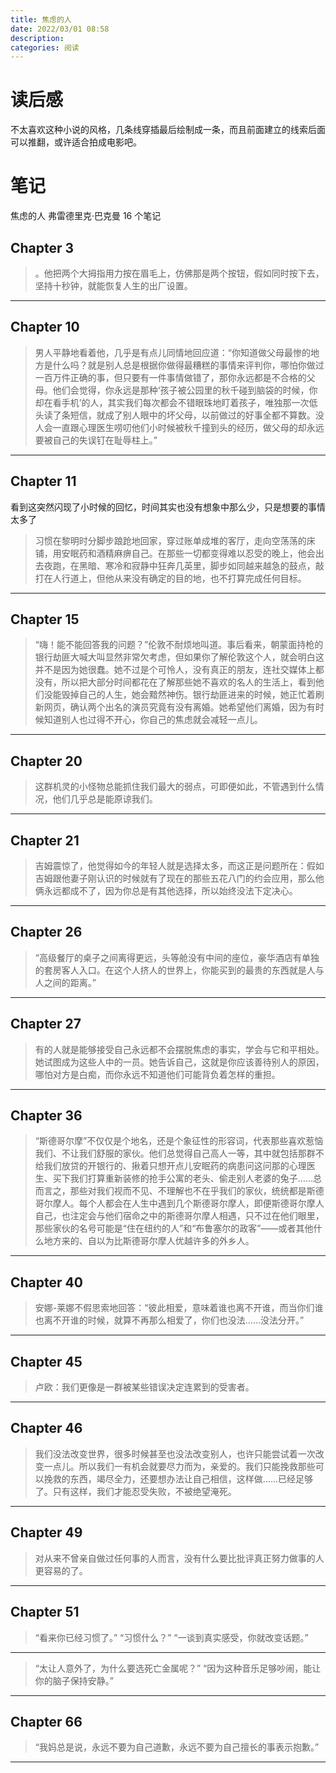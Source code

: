 ```yaml
---
title: 焦虑的人
date: 2022/03/01 08:58
description:
categories: 阅读
---
```


# 读后感

不太喜欢这种小说的风格，几条线穿插最后绘制成一条，而且前面建立的线索后面可以推翻，或许适合拍成电影吧。

# 笔记

焦虑的人
弗雷德里克·巴克曼
16 个笔记

## Chapter 3

> 。他把两个大拇指用力按在眉毛上，仿佛那是两个按钮，假如同时按下去，坚持十秒钟，就能恢复人生的出厂设置。

<hr>

## Chapter 10

> 男人平静地看着他，几乎是有点儿同情地回应道：“你知道做父母最惨的地方是什么吗？就是别人总是根据你做得最糟糕的事情来评判你，哪怕你做过一百万件正确的事，但只要有一件事情做错了，那你永远都是不合格的父母。他们会觉得，你永远是那种‘孩子被公园里的秋千碰到脑袋的时候，你却在看手机’的人，其实我们每次都会不错眼珠地盯着孩子，唯独那一次低头读了条短信，就成了别人眼中的坏父母，以前做过的好事全都不算数。没人会一直跟心理医生唠叨他们小时候被秋千撞到头的经历，做父母的却永远要被自己的失误钉在耻辱柱上。”

<hr>

## Chapter 11

看到这突然闪现了小时候的回忆，时间其实也没有想象中那么少，只是想要的事情太多了

> 习惯在黎明时分脚步踉跄地回家，穿过账单成堆的客厅，走向空荡荡的床铺，用安眠药和酒精麻痹自己。在那些一切都变得难以忍受的晚上，他会出去夜跑，在黑暗、寒冷和寂静中狂奔几英里，脚步如同越来越急的鼓点，敲打在人行道上，但他从来没有确定的目的地，也不打算完成任何目标。

<hr>

## Chapter 15

> “嗨！能不能回答我的问题？”伦敦不耐烦地叫道。事后看来，朝蒙面持枪的银行劫匪大喊大叫显然非常欠考虑，但如果你了解伦敦这个人，就会明白这并不是因为她很蠢。她不过是个可怜人，没有真正的朋友，连社交媒体上都没有，所以把大部分时间都花在了解那些她不喜欢的名人的生活上，看到他们没能毁掉自己的人生，她会黯然神伤。银行劫匪进来的时候，她正忙着刷新网页，确认两个出名的演员究竟有没有离婚。她希望他们离婚，因为有时候知道别人也过得不开心，你自己的焦虑就会减轻一点儿。

<hr>

## Chapter 20

> 这群机灵的小怪物总能抓住我们最大的弱点，可即便如此，不管遇到什么情况，他们几乎总是能原谅我们。

<hr>

## Chapter 21

> 吉姆震惊了，他觉得如今的年轻人就是选择太多，而这正是问题所在：假如吉姆跟他妻子刚认识的时候就有了现在的那些五花八门的约会应用，那么他俩永远都成不了，因为你总是有其他选择，所以始终没法下定决心。

<hr>

## Chapter 26

> “高级餐厅的桌子之间离得更远，头等舱没有中间的座位，豪华酒店有单独的套房客人入口。在这个人挤人的世界上，你能买到的最贵的东西就是人与人之间的距离。”

<hr>

## Chapter 27

> 有的人就是能够接受自己永远都不会摆脱焦虑的事实，学会与它和平相处。她试图成为这些人中的一员。她告诉自己，这就是你应该善待别人的原因，哪怕对方是白痴，而你永远不知道他们可能背负着怎样的重担。

<hr>

## Chapter 36

> “斯德哥尔摩”不仅仅是个地名，还是个象征性的形容词，代表那些喜欢惹恼我们、不让我们舒服的家伙。他们总觉得自己高人一等，其中就包括那群不给我们放贷的开银行的、揪着只想开点儿安眠药的病患问这问那的心理医生、买下我们打算重新装修的抢手公寓的老头、偷走别人老婆的兔子……总而言之，那些对我们视而不见、不理解也不在乎我们的家伙，统统都是斯德哥尔摩人。每个人都会在人生中遇到几个斯德哥尔摩人，即便斯德哥尔摩人自己，也注定会与他们宿命之中的斯德哥尔摩人相遇，只不过在他们眼里，那些家伙的名号可能是“住在纽约的人”和“布鲁塞尔的政客”——或者其他什么地方来的、自以为比斯德哥尔摩人优越许多的外乡人。

<hr>

## Chapter 40

> 安娜-莱娜不假思索地回答：“彼此相爱，意味着谁也离不开谁，而当你们谁也离不开谁的时候，就算不再那么相爱了，你们也没法……没法分开。”

<hr>

## Chapter 45

> 卢欧：我们更像是一群被某些错误决定连累到的受害者。

<hr>

## Chapter 46

> 我们没法改变世界，很多时候甚至也没法改变别人，也许只能尝试着一次改变一点儿。所以我们一有机会就要尽力而为，亲爱的。我们只能挽救那些可以挽救的东西，竭尽全力，还要想办法让自己相信，这样做……已经足够了。只有这样，我们才能忍受失败，不被绝望淹死。

<hr>

## Chapter 49

> 对从来不曾亲自做过任何事的人而言，没有什么要比批评真正努力做事的人更容易的了。

<hr>

## Chapter 51

> “看来你已经习惯了。”
> “习惯什么？”
> “一谈到真实感受，你就改变话题。”

<hr>

> “太让人意外了，为什么要选死亡金属呢？”
> “因为这种音乐足够吵闹，能让你的脑子保持安静。”

<hr>

## Chapter 66

> “我妈总是说，永远不要为自己道歉，永远不要为自己擅长的事表示抱歉。”

<hr>

